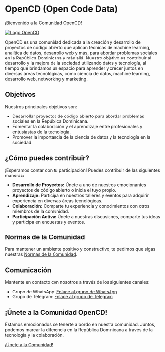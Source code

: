 # OpenCD (Open Code Data)

¡Bienvenido a la Comunidad OpenCD!

[![Logo OpenCD](https://www.vectorlogo.zone/logos/opensource/opensource-ar21.png)](https://github.com/Open-CD/OpenCD)

OpenCD es una comunidad dedicada a la creación y desarrollo de proyectos de código abierto que aplican técnicas de machine learning, analítica de datos, desarrollo web y más, para abordar problemas sociales en la República Dominicana y más allá. Nuestro objetivo es contribuir al desarrollo y la mejora de la sociedad utilizando datos y tecnología, al tiempo que brindamos un espacio para aprender y crecer juntos en diversas áreas tecnológicas, como ciencia de datos, machine learning, desarrollo web, networking y marketing.

## Objetivos

Nuestros principales objetivos son:

- Desarrollar proyectos de código abierto para abordar problemas sociales en la República Dominicana.
- Fomentar la colaboración y el aprendizaje entre profesionales y entusiastas de la tecnología.
- Promover la importancia de la ciencia de datos y la tecnología en la sociedad.

## ¿Cómo puedes contribuir?

¡Esperamos contar con tu participación! Puedes contribuir de las siguientes maneras:

- **Desarrollo de Proyectos:** Únete a uno de nuestros emocionantes proyectos de código abierto o inicia el tuyo propio.
- **Aprendizaje:** Participa en nuestros talleres y eventos para adquirir experiencia en diversas áreas tecnológicas.
- **Colaboración:** Comparte tu experiencia y conocimientos con otros miembros de la comunidad.
- **Participación Activa:** Únete a nuestras discusiones, comparte tus ideas y participa en encuestas y eventos.

## Normas de la Comunidad

Para mantener un ambiente positivo y constructivo, te pedimos que sigas nuestras [Normas de la Comunidad](https://link-a-normas-de-la-comunidad.md).

## Comunicación

Mantente en contacto con nosotros a través de los siguientes canales:

- Grupo de WhatsApp: [Enlace al grupo de WhatsApp](https://link-al-grupo-de-whatsapp)
- Grupo de Telegram: [Enlace al grupo de Telegram](https://link-al-grupo-de-telegram)

## ¡Únete a la Comunidad OpenCD!

Estamos emocionados de tenerte a bordo en nuestra comunidad. Juntos, podemos marcar la diferencia en la República Dominicana a través de la tecnología y la colaboración.

[¡Únete a la Comunidad!](https://link-de-unión-a-la-comunidad)
